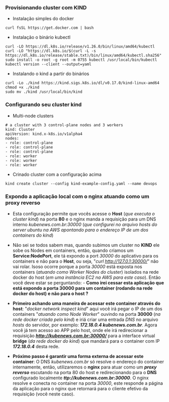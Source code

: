 ### Provisionando cluster com KIND
* Instalação simples do docker
```
curl fsSL https://get.docker.com | bash
```
* Instalação o binário kubectl
```
curl -LO https://dl.k8s.io/release/v1.26.0/bin/linux/amd64/kubectl
curl -LO "https://dl.k8s.io/$(curl -L -s https://dl.k8s.io/release/stable.txt)/bin/linux/amd64/kubectl.sha256"
sudo install -o root -g root -m 0755 kubectl /usr/local/bin/kubectl
kubectl version --client --output=yaml    
```
* Instalando o kind a partir do binários
```
curl -Lo ./kind https://kind.sigs.k8s.io/dl/v0.17.0/kind-linux-amd64
chmod +x ./kind
sudo mv ./kind /usr/local/bin/kind
```
### Configurando seu cluster kind
* Multi-node clusters
```
# a cluster with 3 control-plane nodes and 3 workers
kind: Cluster
apiVersion: kind.x-k8s.io/v1alpha4
nodes:
- role: control-plane
- role: control-plane
- role: control-plane
- role: worker
- role: worker
- role: worker
```
* Crinado cluster com a configuração acima
```
kind create cluster --config kind-example-config.yaml --name devops
```
### Expondo a aplicação local com o nginx atuando como um proxy reverso
* Esta configuração permite que vocês acesse o **Host** (*que executa o cluster kind*) na porta **80** e o nginx manda a requisição para um DNS interno _kubenews.com.br:30000_ (*que configurei no arquivo hosts do server ubuntu na AWS apontando para o endereço IP de um dos containers do kind*)

* Não sei se todos sabem mas, quando subimos um cluster no **KIND** ele sobe os Nodes em containers, então, quando criamos um **Service:NodePort**, ele tá expondo a port *30000* do aplicativo para os containers e não para o **Host**, ou seja, "_curl http://127.0.1:30000/_" não vai rolar. Isoso ocorre porque a porta *30000* está exposta nos containers (*atuando como Worker Nodes do cluster*) isolados na rede docker do host (*em uma  instância EC2 na AWS para este caso*). Então você deve estar se perguntando: - **Como irei cessar esta aplicação que está expondo a porta 30000 para um container (rodando na rede docker do host) e não para o host ?**

* __Primeiro achando uma maneira de acessar este container através do host__:
"_docker network inspect kind_" aqui você irá pegar o IP de um dos containers "*atuando como Node Worker*" ouvindo na porta **30000** (*na rede docker criada pelo kind*) e iriá criar uma entrada _DNS_ no arquivo _hosts_ do servidor, por exemplo: **_172.18.0.4 kubenews.com.br_**. Agora você já tem acesso ao APP pelo host, onde ele irá redirecionar a requisição **_http://kubenews.com.br:30000/_** para a interface virtual **bridge** (*da rede docker do kind*) que mandará para o container com IP **_172.18.0.4_** desta rede. 
 
* __Próximo passo é garantir uma forma externa de acessar este container__:
O DNS _kubenews.com.br_ só resolve o endereço do container internamente, então, utilizaremos o **nginx** para atuar como um **_proxy reverso_** escutando na porta 80 do host e redirecionando para o **DNS** configurado localmente **_ttp://kubenews.com.br:30000_**. O nginx resolve e conecta no container na porta *30000*, este responde a página da aplicação para o nginx que retornará para o cliente efetivo da requisição (você neste caso).
